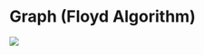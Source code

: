 # Graph (Floyd Algorithm)

![](https://github.com/kajj8808/kmu-data-structure-couse/assets/71279997/aaae9329-ce99-4220-8139-88135183f74b)
